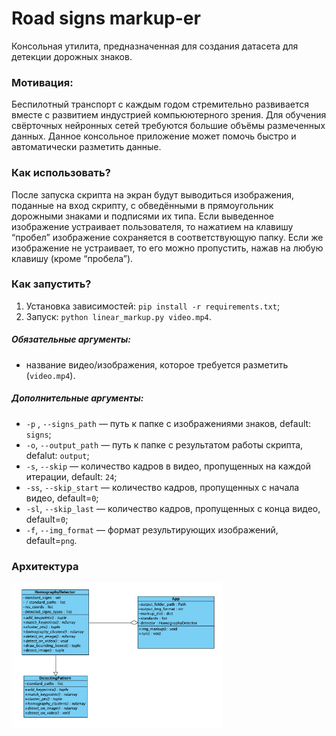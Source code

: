 # Road signs markup-er



Консольная утилита, предназначенная для создания датасета для детекции дорожных знаков.



### Мотивация:

Беспилотный транспорт с каждым годом стремительно развивается вместе с развитием индустрией компьюютерного зрения. Для обучения свёрточных нейронных сетей требуются большие объёмы размеченных данных. Данное консольное приложение может помочь быстро и автоматически разметить данные.



### Как использовать?

После запуска скрипта на экран будут выводиться изображения, поданные на вход скрипту, с обведёнными в прямоугольник дорожными знаками и подписями их типа. Если выведенное изображение устраивает пользователя, то нажатием на клавишу “пробел” изображение сохраняется в соответствующую папку. Если же изображение не устраивает, то его можно пропустить, нажав на любую клавишу (кроме “пробела”).


### Как запустить?

1. Установка зависимостей: `pip install -r requirements.txt`;
2. Запуск:  `python linear_markup.py video.mp4`.

##### Обязательные аргументы:

- название видео/изображения, которое требуется разметить (`video.mp4`).

##### Дополнительные аргументы:

- `-p` , `--signs_path` — путь к папке с изображениями знаков, default: `signs`;
- `-o`, `--output_path` — путь к папке с результатом работы скрипта, defalut: `output`;
- `-s`, `--skip` — количество кадров в видео, пропущенных на каждой итерации, default: `24`;
- `-ss`, `--skip_start` — количество кадров, пропущенных с начала видео, default=`0`;
- `-sl`, `--skip_last` — количество кадров, пропущенных с конца видео, default=`0`;
- `-f`, `--img_format` — формат результирующих изображений, default=`png`.





### Архитектура

 <img src="assets/docs/uml.png" style="zoom:33%;" />
